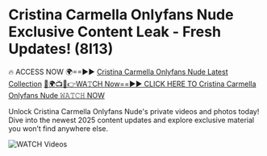 # Cristina Carmella Onlyfans Nude Exclusive Content Leak - Fresh Updates! (8l13)

🔥 ACCESS NOW 🌍==►► <a href="https://tinyurl.com/3fjeunct" rel="nofollow">Cristina Carmella Onlyfans Nude Latest Collection</a></h3>
[🔴🌍📺📱👉WA𝚃CH Now==►► CLICK HERE TO Cristina Carmella Onlyfans Nude 𝚆𝙰𝚃𝙲𝙷 NOW](https://tinyurl.com/3fjeunct)

Unlock Cristina Carmella Onlyfans Nude's private videos and photos today! Dive into the newest 2025 content updates and explore exclusive material you won’t find anywhere else.


<a href="https://tinyurl.com/3fjeunct" rel="nofollow" data-target="animated-image.originalLink"><img src="https://camo.githubusercontent.com/8a4f000d20f83aca3bf7ec5f350d767afa0574a8a352519fd8cfa583a6f93a33/68747470733a2f2f692e696d6775722e636f6d2f644a486b345a712e676966" alt="WATCH Videos" data-canonical-src="https://i.imgur.com/dJHk4Zq.gif" style="max-width: 100%; display: inline-block;" data-target="animated-image.originalImage"></a>
